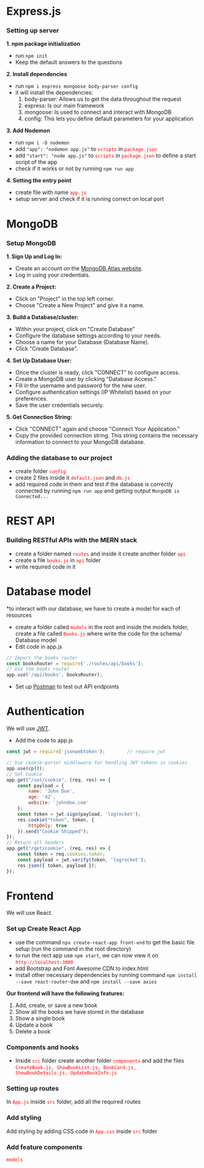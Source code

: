 # Express.js
### Setting up server
**1. npm package initialization**
  - run `npm init`
  - Keep the default answers to the questions

**2. Install dependencies**
- run `npm i express mongoose body-parser config` 
- it will install the dependencies:
    1. body-parser: Allows us to get the data throughout the request
    2. express: Is our main framework
    3. mongoose: Is used to connect and interact with MongoDB
    4. config: This lets you define default parameters for your application

**3. Add Nodemon**
- run `npm i -D nodemon`
- add `"app": "nodemon app.js"` to <code style="color:red">scripts</code>
 in <code style="color:red">package.json</code>
- add `"start": "node app.js"` to <code style="color:red">scripts</code>
 in <code style="color:red">package.json</code> to define a start script of the app
- check if it works or not by running `npm run app`

**4. Setting the entry point**
- create file with name <code style="color:red">app.js</code>
- setup server and check if it is running correct on local port

# MongoDB
### Setup MongoDB
**1. Sign Up and Log In:**
   - Create an account on the [MongoDB Atlas website](https://www.mongodb.com/cloud/atlas).
   - Log in using your credentials.

**2. Create a Project:**
   - Click on "Project" in the top left corner.
   - Choose "Create a New Project" and give it a name.

**3. Build a Database/cluster:**
   - Within your project, click on "Create Database"
   - Configure the database settings according to your needs.
   - Choose a name for your Database (Database Name).
   - Click "Create Database".

**4. Set Up Database User:**
   - Once the cluster is ready, click "CONNECT" to configure access.
   - Create a MongoDB user by clicking "Database Access."
   - Fill in the username and password for the new user.
   - Configure authentication settings (IP Whitelist) based on your preferences.
   - Save the user credentials securely.

**5. Get Connection String:**
   - Click "CONNECT" again and choose "Connect Your Application."
   - Copy the provided connection string. This string contains the necessary information to connect to your MongoDB database.

### Adding the database to our project
- create folder <code style="color:red">config</code>
- create 2 files inside it <code style="color:red">default.json</code> and <code style="color:red">db.js</code>
- add required code in them and test if the database is correctly connected by running `npm run app` and getting output `MongoDB is Connected...`

# REST API
### Building RESTful APIs with the MERN stack
- create a folder named <code style="color:red">routes</code> and inside it create another folder <code style="color:red">api</code>
- create a file <code style="color:red">books.js</code> in <code style="color:red">api</code> folder
- write required code in it

# Database model
*to interact with our database, we have to create a model for each of resources
- create a folder called <code style="color:red">models</code> in the root and inside the models folder, create a file called <code style="color:red">Books.js</code> where write the code for the schema/ Database model
- Edit code in app.js
```javascript
// Import the books router
const booksRouter = require('./routes/api/books');
// Use the books router
app.use('/api/books', booksRouter);
```
- Set up [Postman](https://www.postman.com/) to test out API endpoints

# Authentication
We will use [JWT](https://jwt.io/).

- Add the code to app.js
```javascript
const jwt = require('jsonwebtoken');        // require jwt
```
```javascript
// Use cookie-parser middleware for handling JWT tokens in cookies
app.use(cp());
// Set Cookie
app.get("/set/cookie", (req, res) => {
    const payload = {
        name: 'John Doe',
        age: '42',
        website: 'johndoe.com'
    };
    const token = jwt.sign(payload, 'logrocket');
    res.cookie("token", token, {
        httpOnly: true
    }).send("Cookie Shipped");
});
// Return all headers
app.get("/get/cookie", (req, res) => {
    const token = req.cookies.token;
    const payload = jwt.verify(token, 'logrocket');
    res.json({ token, payload });
});
```

# Frontend
We will use React.

### Set up Create React App
- use the command `npx create-react-app front-end` to get the basic file setup (run the command in the root directory)
- to run the rect app use `npm start`, we can now view it on <code style="color:red">http://localhost:3000</code>
- add Bootstrap and Font Awesome CDN to index.html
- install other necessary dependencies by running command `npm install --save react-router-dom` and `npm install --save axios`

**Our frontend will have the following features:**
1. Add, create, or save a new book
2. Show all the books we have stored in the database
3. Show a single book
4. Update a book
5. Delete a book

### Components and hooks
- Inside <code style="color:red">src</code> folder create another folder <code style="color:red">components</code> and add the files <code style="color:red">CreateBook.js,  ShowBookList.js, BookCard.js, ShowBookDetails.js, UpdateBookInfo.js</code>

### Setting up routes
In <code style="color:red">App.js</code> inside 
<code style="color:red">src</code> folder, add all the required routes

### Add styling
Add styling by adding CSS code in <code style="color:red">App.css</code> inside 
<code style="color:red">src</code> folder

### Add feature components




<code style="color:red">models</code>